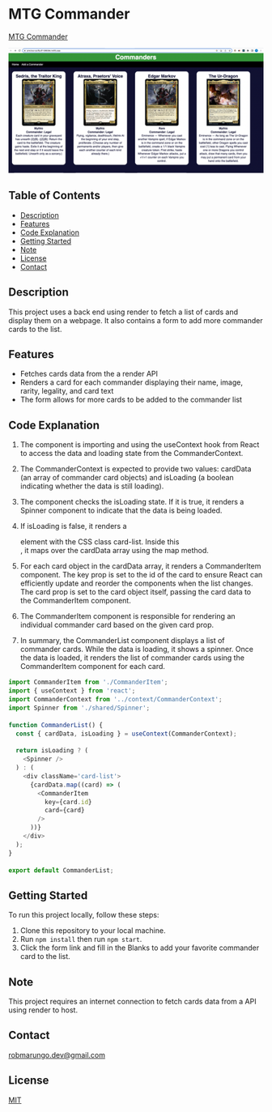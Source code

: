 # MTG Commander

[MTG Commander](https://precious-puffpuff-59858e.netlify.app/)

![](https://github.com/RobertoMarungo/Phase-2-Project/blob/main/Screenshot%202023-07-04%20at%2011.25.17%20PM.png)

## Table of Contents

- [Description](#Description)
- [Features](#Features)
- [Code Explanation](#code-explanation)
- [Getting Started](#getting-started)
- [Note](#Note)
- [License](#license)
- [Contact](#contact)

## Description

This project uses a back end using render to fetch a list of cards and display them on a webpage. It also contains a form to add more commander cards to the list.

## Features

- Fetches cards data from the a render API
- Renders a card for each commander displaying their name, image, rarity, legality, and card text
- The form allows for more cards to be added to the commander list

## Code Explanation

1. The component is importing and using the useContext hook from React to access the data and loading state from the CommanderContext.

2. The CommanderContext is expected to provide two values: cardData (an array of commander card objects) and isLoading (a boolean indicating whether the data is still loading).

3. The component checks the isLoading state. If it is true, it renders a Spinner component to indicate that the data is being loaded.

4. If isLoading is false, it renders a <div> element with the CSS class card-list. Inside this <div>, it maps over the cardData array using the map method.

5. For each card object in the cardData array, it renders a CommanderItem component. The key prop is set to the id of the card to ensure React can efficiently update and reorder the components when the list changes. The card prop is set to the card object itself, passing the card data to the CommanderItem component.

6. The CommanderItem component is responsible for rendering an individual commander card based on the given card prop.

7. In summary, the CommanderList component displays a list of commander cards. While the data is loading, it shows a spinner. Once the data is loaded, it renders the list of commander cards using the CommanderItem component for each card.

```javascript
import CommanderItem from './CommanderItem';
import { useContext } from 'react';
import CommanderContext from '../context/CommanderContext';
import Spinner from './shared/Spinner';

function CommanderList() {
  const { cardData, isLoading } = useContext(CommanderContext);

  return isLoading ? (
    <Spinner />
  ) : (
    <div className='card-list'>
      {cardData.map((card) => (
        <CommanderItem
          key={card.id}
          card={card}
        />
      ))}
    </div>
  );
}

export default CommanderList;
```

## Getting Started

To run this project locally, follow these steps:

1. Clone this repository to your local machine.
2. Run `npm install` then run `npm start`.
3. Click the form link and fill in the Blanks to add your favorite commander card to the list.

## Note

This project requires an internet connection to fetch cards data from a API using render to host.

## Contact

robmarungo.dev@gmail.com

## License

[MIT](https://choosealicense.com/licenses/mit/)
